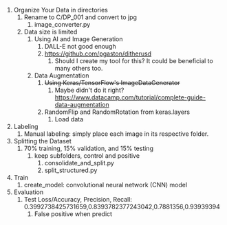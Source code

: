 1. Organize Your Data in directories
   1. Rename to C/DP_001 and convert to jpg
      1. image_converter.py
   2. Data size is limited
      1. Using AI and Image Generation
         1. DALL-E not good enough
         2. https://github.com/pgaston/ditherusd
            1. Should I create my tool for this? It could be beneficial to many others too.
      2. Data Augmentation
         1. ~~Using Keras/TensorFlow's ImageDataGenerator~~
            1. Maybe didn't do it right? https://www.datacamp.com/tutorial/complete-guide-data-augmentation
         2. RandomFlip and RandomRotation from keras.layers
            1. Load data
2. Labeling
   1. Manual labeling: simply place each image in its respective folder.
3. Splitting the Dataset
   1. 70% training, 15% validation, and 15% testing
      1. keep subfolders, control and positive
         1. consolidate_and_split.py
         2. split_structured.py
4. Train
   1. create_model:  convolutional neural network (CNN) model
5. Evaluation
   1. Test Loss/Accuracy, Precision, Recall: 0.3992738425731659,0.8393782377243042,0.7881356,0.93939394
      1. False positive when predict

<!-- This is more like my experiment note than a README file -->